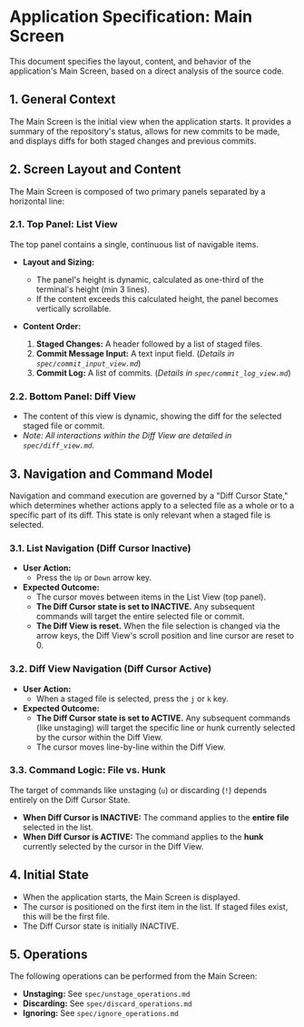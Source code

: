 # Application Specification: Main Screen

This document specifies the layout, content, and behavior of the application's Main Screen, based on a direct analysis of the source code.

## 1. General Context

The Main Screen is the initial view when the application starts. It provides a summary of the repository's status, allows for new commits to be made, and displays diffs for both staged changes and previous commits.

## 2. Screen Layout and Content

The Main Screen is composed of two primary panels separated by a horizontal line:

### 2.1. Top Panel: List View

The top panel contains a single, continuous list of navigable items.

- **Layout and Sizing:**
  - The panel's height is dynamic, calculated as one-third of the terminal's height (min 3 lines).
  - If the content exceeds this calculated height, the panel becomes vertically scrollable.

- **Content Order:**
  1.  **Staged Changes:** A header followed by a list of staged files.
  2.  **Commit Message Input:** A text input field. (*Details in `spec/commit_input_view.md`*)
  3.  **Commit Log:** A list of commits. (*Details in `spec/commit_log_view.md`*)

### 2.2. Bottom Panel: Diff View

- The content of this view is dynamic, showing the diff for the selected staged file or commit.
- *Note: All interactions within the Diff View are detailed in `spec/diff_view.md`.*

## 3. Navigation and Command Model

Navigation and command execution are governed by a "Diff Cursor State," which determines whether actions apply to a selected file as a whole or to a specific part of its diff. This state is only relevant when a staged file is selected.

### 3.1. List Navigation (Diff Cursor Inactive)

- **User Action:**
  - Press the `Up` or `Down` arrow key.
- **Expected Outcome:**
  - The cursor moves between items in the List View (top panel).
  - **The Diff Cursor state is set to INACTIVE.** Any subsequent commands will target the entire selected file or commit.
  - **The Diff View is reset.** When the file selection is changed via the arrow keys, the Diff View's scroll position and line cursor are reset to 0.

### 3.2. Diff View Navigation (Diff Cursor Active)

- **User Action:**
  - When a staged file is selected, press the `j` or `k` key.
- **Expected Outcome:**
  - **The Diff Cursor state is set to ACTIVE.** Any subsequent commands (like unstaging) will target the specific line or hunk currently selected by the cursor within the Diff View.
  - The cursor moves line-by-line within the Diff View.

### 3.3. Command Logic: File vs. Hunk

The target of commands like unstaging (`u`) or discarding (`!`) depends entirely on the Diff Cursor State.

- **When Diff Cursor is INACTIVE:** The command applies to the **entire file** selected in the list.
- **When Diff Cursor is ACTIVE:** The command applies to the **hunk** currently selected by the cursor in the Diff View.

## 4. Initial State

- When the application starts, the Main Screen is displayed.
- The cursor is positioned on the first item in the list. If staged files exist, this will be the first file.
- The Diff Cursor state is initially INACTIVE.

## 5. Operations

The following operations can be performed from the Main Screen:

- **Unstaging:** See `spec/unstage_operations.md`
- **Discarding:** See `spec/discard_operations.md`
- **Ignoring:** See `spec/ignore_operations.md`
